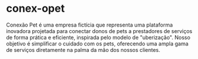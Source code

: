 # conex-opet
Conexão Pet é uma empresa fictícia que representa uma plataforma inovadora projetada para conectar donos de pets a prestadores de serviços de forma prática e eficiente, inspirada pelo modelo de "uberização". Nosso objetivo é simplificar o cuidado com os pets, oferecendo uma ampla gama de serviços diretamente na palma da mão dos nossos clientes.
